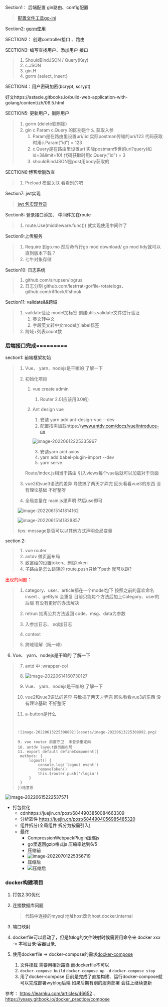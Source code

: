 Section1： 后端配置  gin路由、config配置

> [配置文件工具go-ini](https://ini.unknwon.io/docs/intro/getting_started)

Section2: [gorm使用](https://gorm.io/index.html)

SECTION2： 创建controller接口 、路由  

SECTION3: 编写查找用户、添加用户 接口

>1. ShouldBindJSON / Query(Key)
>2. c.JSON
>3. gin.H
>4. gorm {select, insert}

SECTION4：用户密码加密(bcrypt, scrypt)

好文https://astaxie.gitbooks.io/build-web-application-with-golang/content/zh/09.5.html

SECTION5: 更新用户，删除用户

> 1. gorm {delete软删除}
> 2. gin   c.Param c.Query  的区别是什么  获取入参 
>    1. Param是在路由里设置uri/:id   实际postman传输的uri/123   代码获取时用c.Param("id") = 123
>    2. c.Query是在路由里设置uri  实际postman传世的uri?query(如id=3&limit=10) 代码获取时用c.Query("id") = 3
>    3. shouldBindJSON是post用body获取的

SECTION6:博客增删改查

> 1. Preload 模型关联 看看别的吧

Section7: jwt实现

> [jwt 包实现登录](https://pkg.go.dev/github.com/dgrijalva/jwt-go/v4)

Section8: 登录接口添加、 中间件加在route

> 1. route.Use(middleware.func()) 就实现使用中间件了

Section9:上传服务

> 1. Require 到go.mo  然后命令行go mod download/ go mod tidy就可以直到版本下载？
> 2. 七牛对象存储

Section10: 日志系统

> 1. github.com/sirupsen/logrus
> 2. 日志分割 github.com/lestrrat-go/file-rotatelogs、github.com/rifflock/lfshook

Section11: validate&&跨域

> 1. vaildate验证 model加标签  创建utils.validate文件进行验证
>    1. 英文转中文
>    2. 字段英文转中文model加label标签
> 2. 跨域+列表count数

### 后端接口完成=========



section1: 前端框架初始

> 1. Vue、 yarn、nodejs是干嘛的 了解一下
>
> 2. 初始化项目
>
>    1. vue create admin
>
>       1. Router 2.0(应该用3.0的)
>
>    2. Ant design vue
>
>       1. 安装 yarn add ant-design-vue --dev
>       2. 配置按需加载https://www.antdv.com/docs/vue/introduce-cn
>
>       ![image-20220612225335967](assets/image-20220612225335967.png)
>
>       3. 安装yarn add axios
>       4. yarn add babel-plugin-import --dev
>       6. yarn serve
>
>    Route/index.js相当于路由  引入views每个vue后就可以加载对于页面
>
> 3. vue2和vue3语法的差异 导致搞了两天才弄完   回头看看vue3的东西  没有理论基础 不好整呀
>
> 4. 全局变量在 main.js里声明 然后use即可
>
> ![image-20220615141814162](assets/image-20220615141814162.png)
>
> ![image-20220615141828857](assets/image-20220615141828857.png)
>
> tips: message是否可以以其他方式声明全局变量

section 2: 

> 1. vue router
> 2. antdv 做页面布局
> 3. 致富给的设置token、删除token
> 4. 子路由是怎么跳转的  route.push只给了path 就可以跳?

<font color=red>出现的问题：</font> 

> 1. category、user、article都在一个model包下   按照之前的喜欢命名 insert 、getById 会重复  目前只能每个方法后加上Category、user的后缀  有没有更好的办法解决
>
> 2. retrun 抽离公共方法返回  code、msg、data为参数
>
> 3. 入参加日志、 sql加日志 
>
> 4. context
>
> 5. 跨域理解（阮一峰)
6. Vue、 yarn、nodejs是干嘛的 了解一下
> 7. antd 中 :wrapper-col
> 8. ![image-20220614160730127](assets/image-20220614160730127.png)
>
> 6. Vue、 yarn、nodejs是干嘛的 了解一下
>
> 7. vue2和vue3语法的差异 导致搞了两天才弄完   回头看看vue3的东西  没有理论基础 不好整呀
>
> 8. a-button是什么
>
>    ```vue
>   <template>
>        <div>
>           登录页面
>        <a-button type="primary">登录</a-button>
>        </div>
>    </template>
>
>    ```
> 
>    ![image-20220613225308892](assets/image-20220613225308892.png)
> 
> 9. vue router 前置守卫  未登录重定向
> 10. antdv layout做页面布局
> 11. export default defineComponent({
>     methods: {
>         logout() {
>             console.log('logout event')
>             removeToken()
>             this.$router.push('/login')
>         }
>     }
> })啥意思

![image-20220615222537571](assets/image-20220615222537571.png)

- 打包优化 
  - cdnhttps://juejin.cn/post/6844903850084663309
  - 分析软件 https://juejin.cn/post/6844904056985485320
  - 组件拆分(全局组件 拆分为按需引入)
  - 最终
    - CompressionWebpackPlugin压缩js
    - go里返回gzip格式js  压缩率达到6/5
    - 压缩前
    - ![image-20220701225356719](assets/image-20220701225356719.png)
    - 压缩后
    - ![压缩后](assets/image-20220701225312334.png)





### docker构建项目

1. 打包2.3G优化

2. 连接数据库问题

   > 代码中连接的mysql 地址host改为host.docker.internal

3. 端口映射

4. dockerfile可以启动了，但是如log的文件映射时候需要用命令来 docker xxx -v 本地目录:容器目录,

5. 使用dockerfile -> docker-compose的需求[docker-compose](https://yeasy.gitbook.io/docker_practice/compose/introduction)

   1. 文件挂载  需要用相对路径 而dockerfile不可以
   2. `docker-compose build`   `docker-compose up -d` `docker-compose stop` 
   3. 用了docker-compose 目前是完成了直接构建、运行docker-compose就可以完成部署wyblog后端  如果后期有别的服务部署 会往上继续更新

参考： https://learnku.com/articles/46652 、 https://yeasy.gitbook.io/docker_practice/compose
